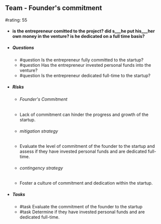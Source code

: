 ## Team - Founder's commitment
#rating: 55
- #### is the entrepreneur comitted to the project? did s___he put his___her own money in the venture? is he dedicated on a full time basis?
- ##### Questions
  - #question Is the entrepreneur fully committed to the startup?
  - #question Has the entrepreneur invested personal funds into the venture?
  - #question Is the entrepreneur dedicated full-time to the startup?
- ##### Risks

  - ###### Founder's Commitment
  - Lack of commitment can hinder the progress and growth of the startup.
  - ###### mitigation strategy
  - Evaluate the level of commitment of the founder to the startup and assess if they have invested personal funds and are dedicated full-time.
  - ###### contingency strategy
  - Foster a culture of commitment and dedication within the startup.
- ##### Tasks
  - #task Evaluate the commitment of the founder to the startup
  - #task  Determine if they have invested personal funds and are dedicated full-time.


